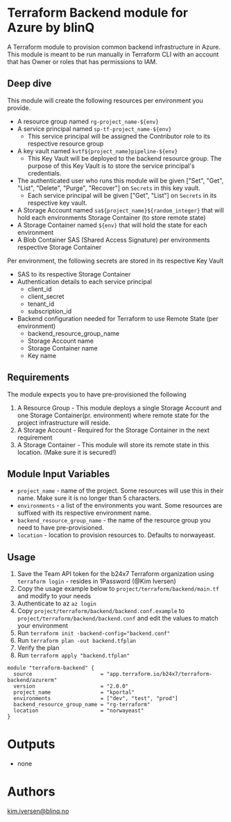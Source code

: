 Terraform Backend module for Azure by blinQ
===========

A Terraform module to provision common backend infrastructure in Azure. This module is meant to be run manually in Terraform CLI with an account that has Owner or roles that has permissions to IAM.


Deep dive
---------
This module will create the following resources per environment you provide.
* A resource group named `rg-project_name-${env}`
* A service principal named `sp-tf-project_name-${env}`
  * This service principal will be assigned the Contributor role to its respective resource group
* A key vault named `kvtf${project_name}pipeline-${env}`
  * This Key Vault will be deployed to the backend resource group. The purpose of this Key Vault is to store the service principal's credentials.
* The authenticated user who runs this module will be given ["Set", "Get", "List", "Delete", "Purge", "Recover"] on `Secrets` in this key vault.
  *  Each service principal will be given ["Get", "List"] on `Secrets` in its respective key vault.
* A Storage Account named `sa${project_name}${random_integer}` that will hold each environments Storage Container (to store remote state)
* A Storage Container named `${env}` that will hold the state for each environment
* A Blob Container SAS (Shared Access Signature) per environments respective Storage Container

Per environment, the following secrets are stored in its respective Key Vault
* SAS to its respective Storage Container
* Authentication details to each service principal
  * client_id
  * client_secret
  * tenant_id
  * subscription_id
* Backend configuration needed for Terraform to use Remote State (per environment)
  * backend_resource_group_name
  * Storage Account name
  * Storage Container name
  * Key name


Requirements
------------

The module expects you to have pre-provisioned the following

1. A Resource Group - This module deploys a single Storage Account and one Storage Container(pr. environment) where remote state for the project infrastructure will reside.
2. A Storage Account - Required for the Storage Container in the next requirement
3. A Storage Container - This module will store its remote state in this location. (Make sure it is secured!)

Module Input Variables
----------------------

- `project_name` - name of the project. Some resources will use this in their name. Make sure it is no longer than 5 characters.
- `environments` - a list of the environments you want. Some resources are suffixed with its respective environment name.
- `backend_resource_group_name` - the name of the resource group you need to have pre-provisioned.
- `location` - location to provision resources to. Defaults to norwayeast.

Usage
-----

1. Save the Team API token for the b24x7 Terraform organization using `terraform login` - resides in 1Password (@Kim Iversen)
2. Copy the usage example below to `project/terraform/backend/main.tf` and modify to your needs
3. Authenticate to az `az login`
4. Copy `project/terraform/backend/backend.conf.example` to `project/terraform/backend/backend.conf` and edit the values to match your environment
5. Run `terraform init -backend-config="backend.conf"`
6. Run `terraform plan -out backend.tfplan`
7. Verify the plan
8. Run `terraform apply "backend.tfplan"`

```hcl
module "terraform-backend" {
  source                      = "app.terraform.io/b24x7/terraform-backend/azurerm"
  version                     = "2.0.0"
  project_name                = "kportal"
  environments                = ["dev", "test", "prod"]
  backend_resource_group_name = "rg-terraform"
  location                    = "norwayeast"
}
```


Outputs
=======

- none


Authors
=======

kim.iversen@blinq.no
